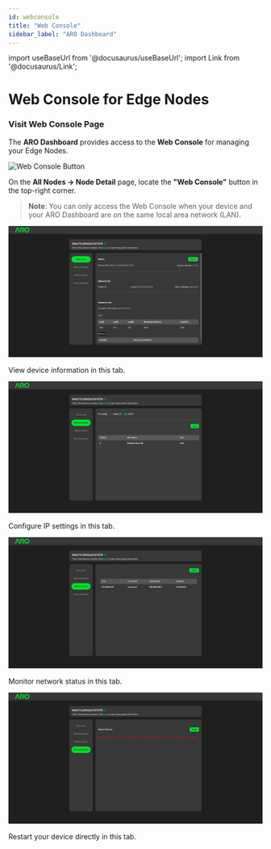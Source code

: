 ```yaml
---
id: webconsole
title: "Web Console"
sidebar_label: "ARO Dashboard"
---
```

import useBaseUrl from '@docusaurus/useBaseUrl';
import Link from '@docusaurus/Link';

# Web Console for Edge Nodes

### Visit Web Console Page 

The **ARO Dashboard** provides access to the **Web Console** for managing your Edge Nodes.

![Web Console Button](/img/node-operator-guide/dashboard_console.png)

On the **All Nodes -> Node Detail** page, locate the **"Web Console"** button in the top-right corner.

> **Note**: You can only access the Web Console when your device and your ARO Dashboard are on the same local area network (LAN).

![Device Information](/img/node-operator-guide/console_1.png)

View device information in this tab.

![IP Configuration](/img/node-operator-guide/console_2.png)

Configure IP settings in this tab.

![Network Status](/img/node-operator-guide/console_3.png)

Monitor network status in this tab.

![Device Restart](/img/node-operator-guide/console_4.png)

Restart your device directly in this tab.